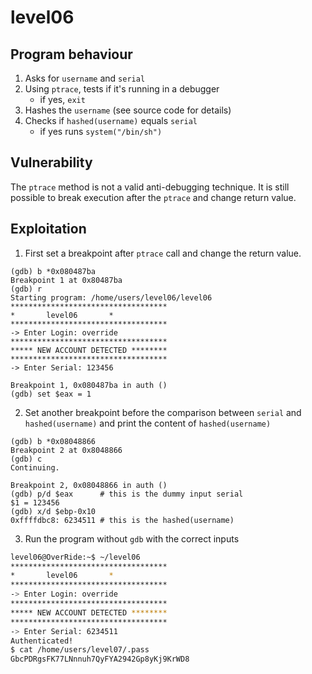 # level06
## Program behaviour

1. Asks for `username` and `serial`
2. Using `ptrace`, tests if it's running in a debugger
    - if yes, `exit`
3. Hashes the `username` (see source code for details)
4. Checks if `hashed(username)` equals `serial`
    - if yes runs `system("/bin/sh")`

## Vulnerability

The `ptrace` method is not a valid anti-debugging technique.
It is still possible to break execution after the `ptrace` and change return value.

## Exploitation

1. First set a breakpoint after `ptrace` call and change the return value.
```gdb
(gdb) b *0x080487ba
Breakpoint 1 at 0x80487ba
(gdb) r
Starting program: /home/users/level06/level06 
***********************************
*		level06		  *
***********************************
-> Enter Login: override
***********************************
***** NEW ACCOUNT DETECTED ********
***********************************
-> Enter Serial: 123456

Breakpoint 1, 0x080487ba in auth ()
(gdb) set $eax = 1
```

2. Set another breakpoint before the comparison between `serial` and `hashed(username)` and print the content of `hashed(username)`
```gdb
(gdb) b *0x08048866
Breakpoint 2 at 0x8048866
(gdb) c
Continuing.

Breakpoint 2, 0x08048866 in auth ()
(gdb) p/d $eax      # this is the dummy input serial
$1 = 123456
(gdb) x/d $ebp-0x10  
0xffffdbc8:	6234511 # this is the hashed(username)
```

3. Run the program without `gdb` with the correct inputs
```sh
level06@OverRide:~$ ~/level06 
***********************************
*		level06		  *
***********************************
-> Enter Login: override
***********************************
***** NEW ACCOUNT DETECTED ********
***********************************
-> Enter Serial: 6234511
Authenticated!
$ cat /home/users/level07/.pass
GbcPDRgsFK77LNnnuh7QyFYA2942Gp8yKj9KrWD8
```